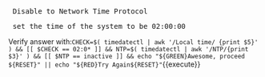 <pre> Disable to Network Time Protocol</pre>

<pre> set the time of the system to be 02:00:00 </pre>

Verify answer with:`CHECK=$( timedatectl | awk '/Local time/ {print $5}' ) && [[ $CHECK == 02:0* ]] && NTP=$( timedatectl | awk '/NTP/{print $3}' ) && [[ $NTP == inactive ]] && echo "${GREEN}Awesome, proceed ${RESET}" || echo "${RED}Try Again${RESET}"`{{execute}}
